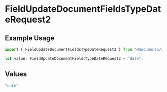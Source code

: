 # FieldUpdateDocumentFieldsTypeDateRequest2

## Example Usage

```typescript
import { FieldUpdateDocumentFieldsTypeDateRequest2 } from "@documenso/sdk-typescript/models/operations";

let value: FieldUpdateDocumentFieldsTypeDateRequest2 = "date";
```

## Values

```typescript
"date"
```